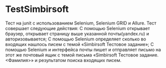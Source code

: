 # TestSimbirsoft
Тест на junit с использованием Selenium, Selenium GRID и Allure.
Тест совершает следующие действия:
С помощью Selenium открывает браузер, открывает страницу выше указанной почты(yandex.ru) и авторизовывается;
С помощью Selenium определяет сколько во входящих нашлось писем с темой «Simbirsoft Тестовое задание»;
С помощью Selenium и интерфейса почты пишет и отправляет письмо на этот же почтовый ящик с темой письма «Simbirsoft Тестовое задание. <Фамилия>» 
и результатом поиска входящих писем.
